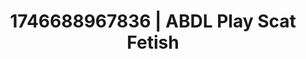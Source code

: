 ---
categories:
- Shibari art
- AI-generated
- Erotic curves
- Slow burn erotica
- Virtual lover intimacy
- E-girl erotica
- ASMR
- Cosplay
image: /assets/images/1746688967836.jpg
layout: post
seo:
  description: Featured content with exclusive ABDL Play, Scat Fetish. HD images available.
  keywords: ABDL Play, Scat Fetish
  og_image: /assets/images/1746688967836.jpg
  schema_type: VisualArtwork
tags:
- ABDL Play
- Scat Fetish
- '#1746688967836'
title: 1746688967836 | ABDL Play Scat Fetish
---